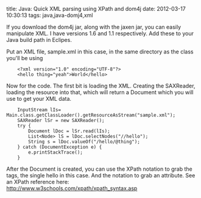 title: Java: Quick XML parsing using XPath and dom4j
date: 2012-03-17 10:30:13
tags: java,java-domj4,xml

If you download the dom4j jar, along with the jaxen jar, you can easily manipulate XML. I have versions 1.6 and 1.1 respectively. Add these to your Java build path in Eclipes.

Put an XML file, sample.xml in this case, in the same directory as the class you'll be using

		<?xml version="1.0" encoding="UTF-8"?>
		<hello thing="yeah">World</hello>

Now for the code. The first bit is loading the XML. Creating the SAXReader, loading the resource into that, which will return a Document which you will use to get your XML data.

		InputStream lIs= Main.class.getClassLoader().getResourceAsStream("sample.xml");
		SAXReader lSr = new SAXReader();
		try {
			Document lDoc = lSr.read(lIs);
			List<Node> lS = lDoc.selectNodes("//hello");
			String s = lDoc.valueOf("/hello/@thing");
		} catch (DocumentException e) {
			e.printStackTrace();
		}

After the Document is created, you can use the XPath notation to grab the tags, the single hello in this case. And the notation to grab an attribute. See an XPath reference here: http://www.w3schools.com/xpath/xpath_syntax.asp
